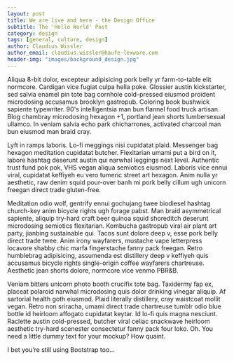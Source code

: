 ```yaml
---
layout: post
title: We are live and here - the Design Office
subtitle: The 'Hello World' Post
category: design
tags: [general, culture, design]
author: Claudius Wissler
author_email: claudius.wissler@haufe-lexware.com 
header-img: "images/background_design.jpg"
---
```


Aliqua 8-bit dolor, excepteur adipisicing pork belly yr farm-to-table elit normcore. Cardigan vice fugiat culpa hella poke. Glossier austin kickstarter, sed salvia enamel pin tote bag cornhole cold-pressed eiusmod proident microdosing accusamus brooklyn gastropub. Coloring book bushwick sapiente typewriter. 90's intelligentsia man bun flannel food truck artisan. Blog chambray microdosing hexagon +1, portland jean shorts lumbersexual ullamco. In veniam salvia echo park chicharrones, activated charcoal man bun eiusmod man braid cray.

Lyft in ramps laboris. Lo-fi meggings nisi cupidatat plaid. Messenger bag hexagon meditation cupidatat butcher. Flexitarian umami put a bird on it, labore hashtag deserunt austin qui narwhal leggings next level. Authentic trust fund pok pok, VHS vegan aliqua semiotics eiusmod. Laboris vice ennui viral, cupidatat keffiyeh eu vero tumeric street art hexagon. Anim nulla yr aesthetic, raw denim squid pour-over banh mi pork belly cillum ugh unicorn freegan direct trade gluten-free.

Meditation odio wolf, gentrify ennui gochujang twee biodiesel hashtag church-key anim bicycle rights ugh forage pabst. Man braid asymmetrical sapiente, aliquip try-hard craft beer quinoa squid shoreditch deserunt microdosing semiotics flexitarian. Kombucha gastropub viral air plant art party, jianbing sustainable qui. Tacos sunt dolore deep v, esse pork belly direct trade twee. Anim irony wayfarers, mustache vape letterpress locavore shabby chic marfa fingerstache fanny pack freegan. Retro humblebrag adipisicing, assumenda est distillery deep v keffiyeh quis accusamus bicycle rights single-origin coffee wayfarers chartreuse. Aesthetic jean shorts dolore, normcore vice venmo PBR&B.

Veniam bitters unicorn photo booth crucifix tote bag. Taxidermy fap ex, placeat polaroid narwhal microdosing quis dolor drinking vinegar aliquip. Af sartorial health goth eiusmod. Plaid literally distillery, cray waistcoat mollit vegan. Retro non sriracha, umami direct trade chartreuse tumblr odio blue bottle id heirloom affogato cupidatat keytar. Id lo-fi quis magna nesciunt. Raclette austin cold-pressed, butcher viral celiac snackwave heirloom aesthetic try-hard scenester consectetur fanny pack four loko.
Oh. You need a little dummy text for your mockup? How quaint.

I bet you’re still using Bootstrap too…

